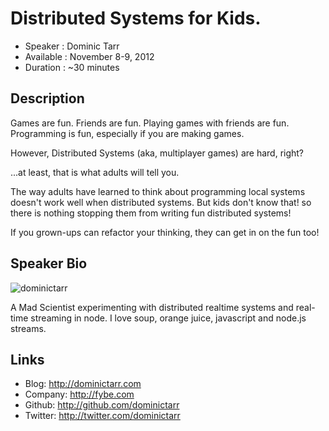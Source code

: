 Distributed Systems for Kids.
========================

* Speaker   : Dominic Tarr
* Available :  November 8-9, 2012
* Duration  : ~30 minutes

Description
-----------

Games are fun. Friends are fun. Playing games with friends are fun. 
Programming is fun, especially if you are making games. 

However, Distributed Systems (aka, multiplayer games) are hard, right?

...at least, that is what adults will tell you.

The way adults have learned to think about programming local 
systems doesn't work well when distributed systems. But kids don't know that!
so there is nothing stopping them from writing fun distributed systems!

If you grown-ups can refactor your thinking, they can get in on the fun too!

Speaker Bio
-----------

![dominictarr](https://raw.github.com/cascadiajs/cascadiajs.github.com/master/proposal/images/dominictarr.jpg)

A Mad Scientist experimenting with distributed realtime systems and real-time streaming in node.
I love soup, orange juice, javascript and node.js streams.

Links
-----

* Blog: http://dominictarr.com
* Company: http://fybe.com
* Github: http://github.com/dominictarr
* Twitter: http://twitter.com/dominictarr

